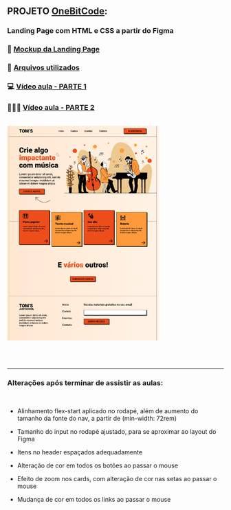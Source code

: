 ## PROJETO [OneBitCode](https://pro.onebitcode.com/?utm_campaign=OBC-C+|+E0-UNC+|+CAR+|+SCH+|+T1S-BRD+|+CPA+|+BR+|+2022-11-10+|+FULL+STACK+|+Branding&utm_content=onebitcode&utm_term=00+|+SCH+|+Keywords+|++Branding&&utm_medium=paid-traffic&utm_source=g&ltk_gcm=20126792132&ltk_gag=155881055264&ltk_gac=665307142693&ltk_gne=g&gad=1&gclid=Cj0KCQjwuNemBhCBARIsADp74QRw0i_Y6yaMorsV1zM6qRbroKyRMdPegFtnbRNZ550Hf5GnPWrknMEaAhQxEALw_wcB): 
### Landing Page com HTML e CSS a partir do Figma

### 🎨 [Mockup da Landing Page](https://www.figma.com/file/76GJ4uK7PyKeAo6dcpVyjA/Tom's-Jazz-School?type=design&node-id=0-1&mode=design)

### 📂 [Arquivos utilizados](https://drive.google.com/drive/folders/1JQ1XixDVu4H9Czi0QtOHoWxF8LHhZtDR)

### 💻 [Vídeo aula - PARTE 1](https://www.youtube.com/watch?v=Wo7UnH8TYbc&t)

### 👩🏽‍💻 [Vídeo aula - PARTE 2](https://www.youtube.com/watch?v=b9Vw_LUyYmc&t)

<br>

<img src="./src/readme/image.png" width="70%">

<br><br>
<hr>

### Alterações após terminar de assistir as aulas:

<br>

* Alinhamento flex-start aplicado no rodapé, além de aumento do tamanho da fonte do nav, a partir de (min-width: 72rem)

* Tamanho do input no rodapé ajustado, para se aproximar ao layout do Figma

* Itens no header espaçados adequadamente

* Alteração de cor em todos os botões ao passar o mouse

* Efeito de zoom nos cards, com alteração de cor nas setas ao passar o mouse

* Mudança de cor em todos os links ao passar o mouse






